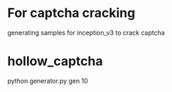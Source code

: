# For captcha cracking
generating samples for inception_v3 to crack captcha
# hollow_captcha
python generator.py gen 10
